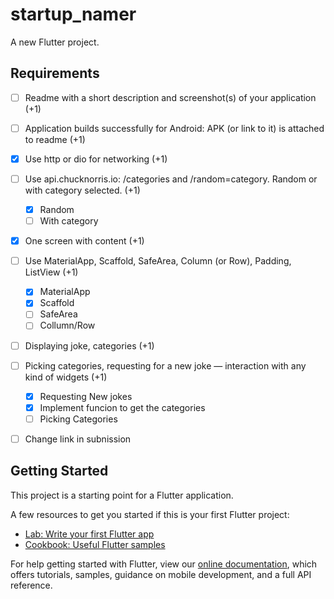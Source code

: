 # startup_namer

A new Flutter project.

## Requirements

- [ ] Readme with a short description and screenshot(s) of your application (+1)
- [ ] Application builds successfully for Android: APK (or link to it) is attached to readme (+1)
- [x] Use http or dio for networking (+1)
- [ ] Use api.chucknorris.io: /categories and /random=category. Random or with category selected. (+1)
  - [x] Random
  - [ ] With category
- [x] One screen with content (+1)
- [ ] Use MaterialApp, Scaffold, SafeArea, Column (or Row), Padding, ListView (+1)
  - [x] MaterialApp
  - [x] Scaffold
  - [ ] SafeArea
  - [ ] Collumn/Row
- [ ] Displaying joke, categories (+1)
- [ ] Picking categories, requesting for a new joke — interaction with any kind of widgets (+1)
  - [x] Requesting New jokes
  - [x] Implement funcion to get the categories
  - [ ] Picking Categories

- [ ] Change link in subnission


## Getting Started

This project is a starting point for a Flutter application.

A few resources to get you started if this is your first Flutter project:

- [Lab: Write your first Flutter app](https://flutter.dev/docs/get-started/codelab)
- [Cookbook: Useful Flutter samples](https://flutter.dev/docs/cookbook)

For help getting started with Flutter, view our
[online documentation](https://flutter.dev/docs), which offers tutorials,
samples, guidance on mobile development, and a full API reference.
